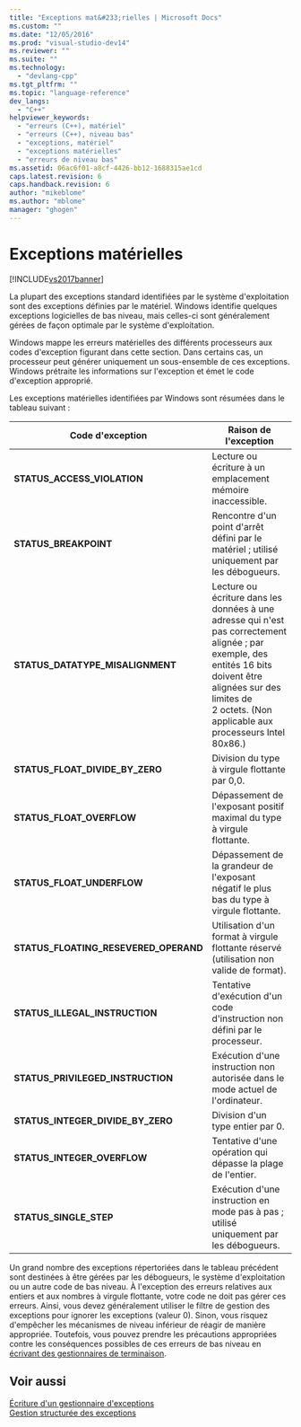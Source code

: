 ```yaml
---
title: "Exceptions mat&#233;rielles | Microsoft Docs"
ms.custom: ""
ms.date: "12/05/2016"
ms.prod: "visual-studio-dev14"
ms.reviewer: ""
ms.suite: ""
ms.technology: 
  - "devlang-cpp"
ms.tgt_pltfrm: ""
ms.topic: "language-reference"
dev_langs: 
  - "C++"
helpviewer_keywords: 
  - "erreurs (C++), matériel"
  - "erreurs (C++), niveau bas"
  - "exceptions, matériel"
  - "exceptions matérielles"
  - "erreurs de niveau bas"
ms.assetid: 06ac6f01-a8cf-4426-bb12-1688315ae1cd
caps.latest.revision: 6
caps.handback.revision: 6
author: "mikeblome"
ms.author: "mblome"
manager: "ghogen"
---
```

# Exceptions mat&#233;rielles
[!INCLUDE[vs2017banner](../assembler/inline/includes/vs2017banner.md)]

La plupart des exceptions standard identifiées par le système d'exploitation sont des exceptions définies par le matériel.  Windows identifie quelques exceptions logicielles de bas niveau, mais celles\-ci sont généralement gérées de façon optimale par le système d'exploitation.  
  
 Windows mappe les erreurs matérielles des différents processeurs aux codes d'exception figurant dans cette section.  Dans certains cas, un processeur peut générer uniquement un sous\-ensemble de ces exceptions.  Windows prétraite les informations sur l'exception et émet le code d'exception approprié.  
  
 Les exceptions matérielles identifiées par Windows sont résumées dans le tableau suivant :  
  
|Code d'exception|Raison de l'exception|  
|----------------------|---------------------------|  
|**STATUS\_ACCESS\_VIOLATION**|Lecture ou écriture à un emplacement mémoire inaccessible.|  
|**STATUS\_BREAKPOINT**|Rencontre d'un point d'arrêt défini par le matériel ; utilisé uniquement par les débogueurs.|  
|**STATUS\_DATATYPE\_MISALIGNMENT**|Lecture ou écriture dans les données à une adresse qui n'est pas correctement alignée ; par exemple, des entités 16 bits doivent être alignées sur des limites de 2 octets. \(Non applicable aux processeurs Intel 80*x*86.\)|  
|**STATUS\_FLOAT\_DIVIDE\_BY\_ZERO**|Division du type à virgule flottante par 0,0.|  
|**STATUS\_FLOAT\_OVERFLOW**|Dépassement de l'exposant positif maximal du type à virgule flottante.|  
|**STATUS\_FLOAT\_UNDERFLOW**|Dépassement de la grandeur de l'exposant négatif le plus bas du type à virgule flottante.|  
|**STATUS\_FLOATING\_RESEVERED\_OPERAND**|Utilisation d'un format à virgule flottante réservé \(utilisation non valide de format\).|  
|**STATUS\_ILLEGAL\_INSTRUCTION**|Tentative d'exécution d'un code d'instruction non défini par le processeur.|  
|**STATUS\_PRIVILEGED\_INSTRUCTION**|Exécution d'une instruction non autorisée dans le mode actuel de l'ordinateur.|  
|**STATUS\_INTEGER\_DIVIDE\_BY\_ZERO**|Division d'un type entier par 0.|  
|**STATUS\_INTEGER\_OVERFLOW**|Tentative d'une opération qui dépasse la plage de l'entier.|  
|**STATUS\_SINGLE\_STEP**|Exécution d'une instruction en mode pas à pas ; utilisé uniquement par les débogueurs.|  
  
 Un grand nombre des exceptions répertoriées dans le tableau précédent sont destinées à être gérées par les débogueurs, le système d'exploitation ou un autre code de bas niveau.  À l'exception des erreurs relatives aux entiers et aux nombres à virgule flottante, votre code ne doit pas gérer ces erreurs.  Ainsi, vous devez généralement utiliser le filtre de gestion des exceptions pour ignorer les exceptions \(valeur 0\).  Sinon, vous risquez d'empêcher les mécanismes de niveau inférieur de réagir de manière appropriée.  Toutefois, vous pouvez prendre les précautions appropriées contre les conséquences possibles de ces erreurs de bas niveau en [écrivant des gestionnaires de terminaison](../cpp/writing-a-termination-handler.md).  
  
## Voir aussi  
 [Écriture d'un gestionnaire d'exceptions](../cpp/writing-an-exception-handler.md)   
 [Gestion structurée des exceptions](../cpp/structured-exception-handling-c-cpp.md)